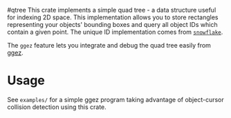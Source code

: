 #qtree
This crate implements a simple quad tree - a data structure useful for indexing
2D space. This implementation allows you to store rectangles representing your
objects' bounding boxes and query all object IDs which contain a given point.
The unique ID implementation comes from
[`snowflake`](https://crates.io/crates/snowflake).

The `ggez` feature lets you integrate and debug the quad tree easily from
[ggez](https://github.com/ggez/ggez).

# Usage
See `examples/` for a simple ggez program taking advantage of object-cursor
collision detection using this crate.
